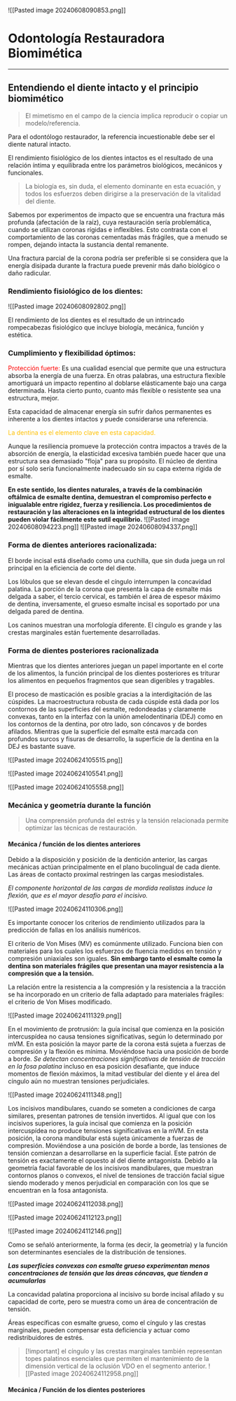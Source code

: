 ![[Pasted image 20240608090853.png]]

# Odontología Restauradora Biomimética
___

## Entendiendo el diente intacto y el principio biomimético

>El mimetismo en el campo de la ciencia implica reproducir o copiar un modelo/referencia.

Para el odontólogo restaurador, la referencia incuestionable debe ser el diente natural intacto.

El rendimiento fisiológico de los dientes intactos es el resultado de una relación íntima y equilibrada entre los parámetros biológicos, mecánicos y funcionales.

>La biología es, sin duda, el elemento dominante en esta ecuación, y todos los esfuerzos deben dirigirse a la preservación de la vitalidad del diente.


Sabemos por experimentos de impacto que se encuentra una fractura más profunda (afectación de la raíz), cuya restauración sería problemática, cuando se utilizan coronas rígidas e inflexibles. Esto contrasta con el comportamiento de las coronas cementadas más frágiles, que a menudo se rompen, dejando intacta la sustancia dental remanente. 

Una fractura parcial de la corona podría ser preferible si se considera que la energía disipada durante la fractura puede prevenir más daño biológico o daño radicular.

### Rendimiento fisiológico de los dientes:
![[Pasted image 20240608092802.png]]

El rendimiento de los dientes es el resultado de un intrincado rompecabezas fisiológico que incluye biología, mecánica, función y estética. 

### Cumplimiento y flexibilidad óptimos:

<span style="color:#ff0000">Protección fuerte:</span>  Es una cualidad esencial que permite que una estructura absorba la energía de una fuerza. En otras palabras, una estructura flexible amortiguará un impacto repentino al doblarse elásticamente bajo una carga determinada. Hasta cierto punto, cuanto más flexible o resistente sea una estructura, mejor.

Esta capacidad de almacenar energía sin sufrir daños permanentes es inherente a los dientes intactos y puede considerarse una referencia. 

<span style="color:#ffc000">La dentina es el elemento clave en esta capacidad. </span>

Aunque la resiliencia promueve la protección contra impactos a través de la absorción de energía, la elasticidad excesiva también puede hacer que una estructura sea demasiado "floja" para su propósito. El núcleo de dentina por sí solo sería funcionalmente inadecuado sin su capa externa rígida de esmalte.

**En este sentido, los dientes naturales, a través de la combinación oftálmica de esmalte dentina, demuestran el compromiso perfecto e inigualable entre rigidez, fuerza y resiliencia. Los procedimientos de restauración y las alteraciones en la integridad estructural de los dientes pueden violar fácilmente este sutil equilibrio.** 
![[Pasted image 20240608094223.png]]
![[Pasted image 20240608094337.png]]

### Forma de dientes anteriores racionalizada:
El borde incisal está diseñado como una cuchilla, que sin duda juega un rol principal en la eficiencia de corte del diente. 

Los lóbulos que se elevan desde el cíngulo interrumpen la concavidad palatina. La porción de la corona que presenta la capa de esmalte más delgada a saber, el tercio cervical, es también el área de espesor máximo de dentina, inversamente, el grueso esmalte incisal es soportado por una delgada pared de dentina.

Los caninos muestran una morfología diferente. El cíngulo es grande y las crestas marginales están fuertemente desarrolladas. 

### Forma de dientes posteriores racionalizada
Mientras que los dientes anteriores juegan un papel importante en el corte de los alimentos, la función principal de los dientes posteriores es triturar los alimentos en pequeños fragmentos que sean digeribles y tragables.

El proceso de masticación es posible gracias a la interdigitación de las cúspides. La macroestructura robusta de cada cúspide está dada por los contornos de las superficies del esmalte, redondeadas y claramente convexas, tanto en la interfaz con la unión amelodentinaria (DEJ) como en los contornos de la dentina, por otro lado, son cóncavos y de bordes afilados. Mientras que la superficie del esmalte está marcada con profundos surcos y fisuras de desarrollo, la superficie de la dentina en la DEJ es bastante suave.

![[Pasted image 20240624105515.png]]

![[Pasted image 20240624105541.png]]

![[Pasted image 20240624105558.png]]


### Mecánica y geometría durante la función

>Una comprensión profunda del estrés y la tensión relacionada permite optimizar las técnicas de restauración. 

#### Mecánica / función de los dientes anteriores
Debido a la disposición y posición de la dentición anterior, las cargas mecánicas actúan principalmente en el plano bucolingual de cada diente. Las áreas de contacto proximal restringen las cargas mesiodistales.

_El componente horizontal de las cargas de mordida realistas induce la flexión, que es el mayor desafío para el incisivo._

![[Pasted image 20240624110306.png]]

Es importante conocer los criterios de rendimiento utilizados para la predicción de fallas en los análisis numéricos.

El criterio de Von Mises (MV) es comúnmente utilizado. Funciona bien con materiales para los cuales los esfuerzos de fluencia medidos en tensión y compresión uniaxiales son iguales. **Sin embargo tanto el esmalte como la dentina son materiales frágiles que presentan una mayor resistencia a la compresión que a la tensión.**

La relación entre la resistencia a la compresión y la resistencia a la tracción se ha incorporado en un criterio de falla adaptado para materiales frágiles: el criterio de Von Mises modificado.

![[Pasted image 20240624111329.png]]

En el movimiento de protrusión: la guía incisal que comienza en la posición intercuspídea no causa tensiones significativas, según lo determinado por mVM. En esta posición la mayor parte de la corona está sujeta a fuerzas de compresión y la flexión es mínima. Moviéndose hacia una posición de borde a borde. *Se detectan concentraciones significativas de tensión de tracción en la fosa palatina* incluso en esa posición desafiante, que induce momentos de flexión máximos, la mitad vestibular del diente y el área del cíngulo aún no muestran tensiones perjudiciales.

![[Pasted image 20240624111348.png]]

Los incisivos mandibulares, cuando se someten a condiciones de carga similares, presentan patrones de tensión invertidos. Al igual que con los incisivos superiores, la guía incisal que comienza en la posición intercuspídea no produce tensiones significativas en la mVM. En esta posición, la corona mandibular está sujeta únicamente a fuerzas de compresión. Moviéndose a una posición de borde a borde, las tensiones de tensión comienzan a desarrollarse en la superficie facial. Este patrón de tensión es exactamente el opuesto al del diente antagonista. Debido a la geometría facial favorable de los incisivos mandibulares, que muestran contornos planos o convexos, el nivel de tensiones de tracción facial sigue siendo moderado y menos perjudicial en comparación con los que se encuentran en la fosa antagonista.  

![[Pasted image 20240624112038.png]]

![[Pasted image 20240624112123.png]]

![[Pasted image 20240624112146.png]]


Como se señaló anteriormente, la forma (es decir, la geometría) y la función son determinantes esenciales de la distribución de tensiones.

**_Las superficies convexas con esmalte grueso experimentan menos concentraciones de tensión que las áreas cóncavas, que tienden a acumularlas_**

La concavidad palatina proporciona al incisivo su borde incisal afilado y su capacidad de corte, pero se muestra como un área de concentración de tensión.

Áreas específicas con esmalte grueso, como el cíngulo y las crestas marginales, pueden compensar esta deficiencia y actuar como redistribuidores de estrés.

>[!important] el cíngulo y las crestas marginales también representan topes palatinos esenciales que permiten el mantenimiento de la dimensión vertical de la oclusión VDO en el segmento anterior.
![[Pasted image 20240624112958.png]]


#### Mecánica / Función de los dientes posteriores

